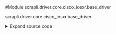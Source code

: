 <link rel="preload stylesheet" as="style" href="https://cdnjs.cloudflare.com/ajax/libs/10up-sanitize.css/11.0.1/sanitize.min.css" integrity="sha256-PK9q560IAAa6WVRRh76LtCaI8pjTJ2z11v0miyNNjrs=" crossorigin>
<link rel="preload stylesheet" as="style" href="https://cdnjs.cloudflare.com/ajax/libs/10up-sanitize.css/11.0.1/typography.min.css" integrity="sha256-7l/o7C8jubJiy74VsKTidCy1yBkRtiUGbVkYBylBqUg=" crossorigin>
<link rel="stylesheet preload" as="style" href="https://cdnjs.cloudflare.com/ajax/libs/highlight.js/10.1.1/styles/github.min.css" crossorigin>
<script defer src="https://cdnjs.cloudflare.com/ajax/libs/highlight.js/10.1.1/highlight.min.js" integrity="sha256-Uv3H6lx7dJmRfRvH8TH6kJD1TSK1aFcwgx+mdg3epi8=" crossorigin></script>
<script>window.addEventListener('DOMContentLoaded', () => hljs.initHighlighting())</script>















#Module scrapli.driver.core.cisco_iosxr.base_driver

scrapli.driver.core.cisco_iosxr.base_driver

<details class="source">
    <summary>
        <span>Expand source code</span>
    </summary>
    <pre>
        <code class="python">
"""scrapli.driver.core.cisco_iosxr.base_driver"""
from scrapli.driver.network.base_driver import PrivilegeLevel

PRIVS = {
    "privilege_exec": (
        PrivilegeLevel(
            pattern=r"^[\w.\-@/:]{1,63}#\s?$",
            name="privilege_exec",
            previous_priv="",
            deescalate="",
            escalate="",
            escalate_auth=False,
            escalate_prompt="",
        )
    ),
    "configuration": (
        PrivilegeLevel(
            pattern=r"^[\w.\-@/:]{1,63}\(config[\w.\-@/:]{0,32}\)#\s?$",
            name="configuration",
            previous_priv="privilege_exec",
            deescalate="end",
            escalate="configure terminal",
            escalate_auth=False,
            escalate_prompt="",
        )
    ),
    "configuration_exclusive": (
        PrivilegeLevel(
            pattern=r"^[\w.\-@/:]{1,63}\(config[\w.\-@/:]{0,32}\)#\s?$",
            name="configuration_exclusive",
            previous_priv="privilege_exec",
            deescalate="end",
            escalate="configure exclusive",
            escalate_auth=False,
            escalate_prompt="",
        )
    ),
}

FAILED_WHEN_CONTAINS = [
    "% Ambiguous command",
    "% Incomplete command",
    "% Invalid input detected",
]
        </code>
    </pre>
</details>